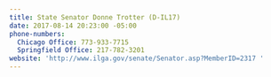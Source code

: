 ```yaml
---
title: State Senator Donne Trotter (D-IL17)
date: 2017-08-14 20:23:00 -05:00
phone-numbers:
  Chicago Office: 773-933-7715
  Springfield Office: 217-782-3201
website: 'http://www.ilga.gov/senate/Senator.asp?MemberID=2317 '
---
```


